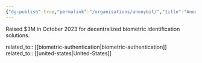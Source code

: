 ```yaml
---
{"dg-publish":true,"permalink":"/organisations/anonybit/","title":"Anonybit"}
---
```



Raised $3M in October 2023 for decentralized biometric identification solutions.

related_to:: [[biometric-authentication\|biometric-authentication]]
related_to:: [[united-states\|United-States]]
